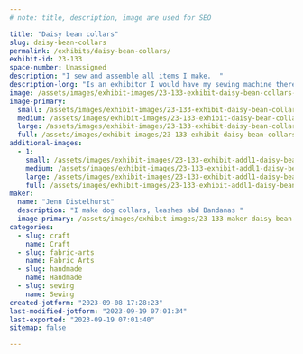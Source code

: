 ```yaml
---
# note: title, description, image are used for SEO

title: "Daisy bean collars"
slug: daisy-bean-collars
permalink: /exhibits/daisy-bean-collars/
exhibit-id: 23-133
space-number: Unassigned
description: "I sew and assemble all items I make.  "
description-long: "Is an exhibitor I would have my sewing machine there, where I could work on assembling, dog collars, and sewing bandannas.. "
image: /assets/images/exhibit-images/23-133-exhibit-daisy-bean-collars-a3fa9f8c-de07-44df-890c-f7d9151853e2-large.jpeg
image-primary: 
  small: /assets/images/exhibit-images/23-133-exhibit-daisy-bean-collars-a3fa9f8c-de07-44df-890c-f7d9151853e2-small.jpeg
  medium: /assets/images/exhibit-images/23-133-exhibit-daisy-bean-collars-a3fa9f8c-de07-44df-890c-f7d9151853e2-medium.jpeg
  large: /assets/images/exhibit-images/23-133-exhibit-daisy-bean-collars-a3fa9f8c-de07-44df-890c-f7d9151853e2-large.jpeg
  full: /assets/images/exhibit-images/23-133-exhibit-daisy-bean-collars-a3fa9f8c-de07-44df-890c-f7d9151853e2-full.jpeg
additional-images: 
  - 1:
    small: /assets/images/exhibit-images/23-133-exhibit-addl1-daisy-bean-collars-c189d203-d627-4871-8aca-86cf78d6a1a0-small.jpeg
    medium: /assets/images/exhibit-images/23-133-exhibit-addl1-daisy-bean-collars-c189d203-d627-4871-8aca-86cf78d6a1a0-medium.jpeg
    large: /assets/images/exhibit-images/23-133-exhibit-addl1-daisy-bean-collars-c189d203-d627-4871-8aca-86cf78d6a1a0-large.jpeg
    full: /assets/images/exhibit-images/23-133-exhibit-addl1-daisy-bean-collars-c189d203-d627-4871-8aca-86cf78d6a1a0-full.jpeg
maker: 
  name: "Jenn Distelhurst"
  description: "I make dog collars, leashes abd Bandanas "
  image-primary: /assets/images/exhibit-images/23-133-maker-daisy-bean-collars-img-7961-medium.JPG
categories: 
  - slug: craft
    name: Craft
  - slug: fabric-arts
    name: Fabric Arts
  - slug: handmade
    name: Handmade
  - slug: sewing
    name: Sewing
created-jotform: "2023-09-08 17:28:23"
last-modified-jotform: "2023-09-19 07:01:34"
last-exported: "2023-09-19 07:01:40"
sitemap: false

---
```

